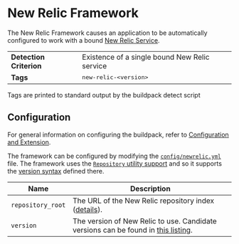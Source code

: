 # New Relic Framework
The New Relic Framework causes an application to be automatically configured to work with a bound [New Relic Service][].

<table>
  <tr>
    <td><strong>Detection Criterion</strong></td><td>Existence of a single bound New Relic service</td>
  </tr>
  <tr>
    <td><strong>Tags</strong></td><td><tt>new-relic-&lt;version&gt;</tt></td>
  </tr>
</table>
Tags are printed to standard output by the buildpack detect script

## Configuration
For general information on configuring the buildpack, refer to [Configuration and Extension][].

The framework can be configured by modifying the [`config/newrelic.yml`][] file.  The framework uses the [`Repository` utility support][repositories] and so it supports the [version syntax][] defined there.

| Name | Description
| ---- | -----------
| `repository_root` | The URL of the New Relic repository index ([details][repositories]).
| `version` | The version of New Relic to use. Candidate versions can be found in [this listing][].

[Configuration and Extension]: ../README.md#Configuration-and-Extension
[`config/newrelic.yml`]: ../config/newrelic.yml
[New Relic Service]: https://newrelic.com
[repositories]: util-repositories.md
[this listing]: http://download.pivotal.io.s3.amazonaws.com/new-relic/lucid/x86_64/index.yml
[version syntax]: util-repositories.md#version-syntax-and-ordering

